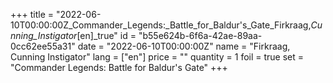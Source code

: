 +++
title = "2022-06-10T00:00:00Z_Commander_Legends:_Battle_for_Baldur's_Gate_Firkraag,_Cunning_Instigator_[en]_true"
id = "b55e624b-6f6a-42ae-89aa-0cc62ee55a31"
date = "2022-06-10T00:00:00Z"
name = "Firkraag, Cunning Instigator"
lang = ["en"]
price = ""
quantity = 1
foil = true
set = "Commander Legends: Battle for Baldur's Gate"
+++
